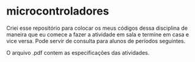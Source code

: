 # microcontroladores
Criei esse repositório para colocar os meus códigos dessa disciplina de maneira que eu comece a fazer a atividade em sala e termine em casa e vice versa. Pode servir de consulta para alunos de períodos seguintes.

O arquivo .pdf contem as especificações das atividades.
